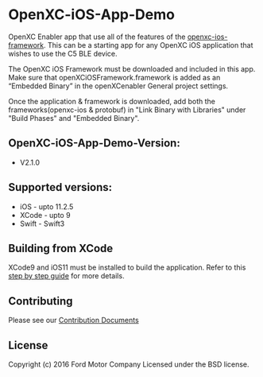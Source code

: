# OpenXC-iOS-App-Demo

OpenXC Enabler app that use all of the features of the [openxc-ios-framework](https://github.com/openxc/openxc-ios-framework). This can be a starting app for any OpenXC iOS application that wishes to use the C5 BLE device.

The OpenXC iOS Framework must be downloaded and included in this app. Make sure that openXCiOSFramework.framework is added as an “Embedded Binary” in the openXCenabler General project settings.

Once the application & framework is downloaded, add both the frameworks(openxc-ios & protobuf) in "Link Binary with Libraries" under "Build Phases" and "Embedded Binary". 

## OpenXC-iOS-App-Demo-Version:

* V2.1.0

## Supported versions:

* iOS - upto 11.2.5
* XCode - upto 9
* Swift - Swift3

## Building from XCode
XCode9 and iOS11 must be installed to build the application. Refer to this [step by step guide](https://github.com/openxc/openxc-ios-framework/blob/master/StepsToBuildOpenXCiOSFrameworkAndDemoApp.docx) for more details.


## Contributing

Please see our [Contribution Documents](https://github.com/openxc/openxc-ios-app-demo/blob/master/CONTRIBUTING.mkd)

## License
Copyright (c) 2016 Ford Motor Company
Licensed under the BSD license.
